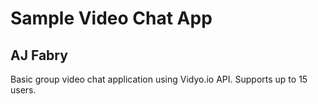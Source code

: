 # Sample Video Chat App
## AJ Fabry

Basic group video chat application using Vidyo.io API. Supports up to 15 users.
